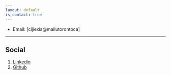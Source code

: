 ```yaml
---
layout: default
is_contact: true
---
```


* Email: [cijie<dot>xia@mail<dot>utoronto<dot>ca]
<!-- * Phone: [+91-123123](tel:+91-123123) -->

---
<!-- 
## Mailing Address

> 221B, Baker Street
>
> London
>
> United Kingdom -->

<!-- --- -->

## Social

1. [Linkedin](https://www.linkedin.com/in/jack-xia998/)
2. [Github](https://github.com/xiacijie)

